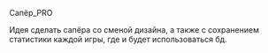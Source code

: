 Сапёр_PRO

Идея сделать сапёра со сменой дизайна, а также с сохранением статистики каждой игры, где и будет использоваться бд.
